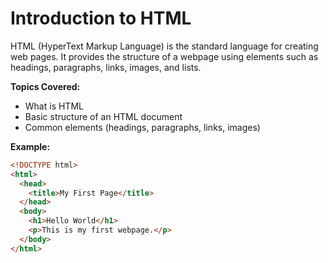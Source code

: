 # Introduction to HTML

HTML (HyperText Markup Language) is the standard language for creating web pages. It provides the structure of a webpage using elements such as headings, paragraphs, links, images, and lists.

**Topics Covered:**
- What is HTML
- Basic structure of an HTML document
- Common elements (headings, paragraphs, links, images)

**Example:**
```html
<!DOCTYPE html>
<html>
  <head>
    <title>My First Page</title>
  </head>
  <body>
    <h1>Hello World</h1>
    <p>This is my first webpage.</p>
  </body>
</html>
```